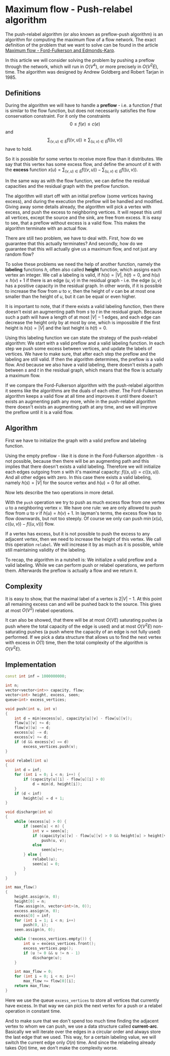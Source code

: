 <!--?title Maximum flow - Push-relabel algorithm -->
# Maximum flow - Push-relabel algorithm

The push-relabel algorithm (or also known as preflow-push algorithm) is an algorithm for computing the maximum flow of a flow network.
The exact definition of the problem that we want to solve can be found in the article [Maximum flow - Ford-Fulkerson and Edmonds-Karp](./graph/edmonds_karp.html).

In this article we will consider solving the problem by pushing a preflow through the network, which will run in $O(V^4)$, or more precisely in $O(V^2 E)$, time.
The algorithm was designed by Andrew Goldberg and Robert Tarjan in 1985.

## Definitions

During the algorithm we will have to handle a **preflow** - i.e. a function $f$ that is similar to the flow function, but does not necessarily satisfies the flow conservation constraint.
For it only the constraints
$$0 \le f(e) \le c(e)$$
and
$$\sum_{(v, u) \in E} f((v, u)) \ge \sum_{(u, v) \in E} f((u, v))$$
have to hold.

So it is possible for some vertex to receive more flow than it distributes.
We say that this vertex has some excess flow, and define the amount of it with the **excess** function $x(u) =\sum_{(v, u) \in E} f((v, u)) - \sum_{(u, v) \in E} f((u, v))$.

In the same way as with the flow function, we can define the residual capacities and the residual graph with the preflow function.

The algorithm will start off with an initial preflow (some vertices having excess), and during the execution the preflow will be handled and modified.
Giving away some details already, the algorithm will pick a vertex with excess, and push the excess to neighboring vertices.
It will repeat this until all vertices, except the source and the sink, are free from excess.
It is easy to see, that a preflow without excess is a valid flow.
This makes the algorithm terminate with an actual flow.

There are still two problem, we have to deal with.
First, how do we guarantee that this actually terminates?
And secondly, how do we guarantee that this will actually give us a maximum flow, and not just any random flow?

To solve these problems we need the help of another function, namely the **labeling** functions $h$, often also called **height** function, which assigns each vertex an integer.
We call a labeling is valid, if $h(s) = |V|$, $h(t) = 0$, and $h(u) \le h(v) + 1$ if there is an edge $(u, v)$ in the residual graph - i.e. the edge $(u, v)$ has a positive capacity in the residual graph.
In other words, if it is possible to increase the flow from $u$ to $v$, then the height of $v$ can be at most one smaller than the height of $u$, but it can be equal or even higher.

It is important to note, that if there exists a valid labeling function, then there doesn't exist an augmenting path from $s$ to $t$ in the residual graph.
Because such a path will have a length of at most $|V| - 1$ edges, and each edge can decrease the height only by at most by one, which is impossible if the first height is $h(s) = |V|$ and the last height is $h(t) = 0$.

Using this labeling function we can state the strategy of the push-relabel algorithm:
We start with a valid preflow and a valid labeling function.
In each step we push some excess between vertices, and update the labels of vertices.
We have to make sure, that after each step the preflow and the labeling are still valid.
If then the algorithm determines, the preflow is a valid flow.
And because we also have a valid labeling, there doesn't exists a path between $s$ and $t$ in the residual graph, which means that the flow is actually a maximum flow.

If we compare the Ford-Fulkerson algorithm with the push-relabel algorithm it seems like the algorithms are the duals of each other.
The Ford-Fulkerson algorithm keeps a valid flow at all time and improves it until there doesn't exists an augmenting path any more, while in the push-relabel algorithm there doesn't exists an augmenting path at any time, and we will improve the preflow until it is a valid flow.

## Algorithm

First we have to initialize the graph with a valid preflow and labeling function.

Using the empty preflow - like it is done in the Ford-Fulkerson algorithm - is not possible, because then there will be an augmenting path and this implies that there doesn't exists a valid labeling.
Therefore we will initialize each edges outgoing from $s$ with it's maximal capacity: $f((s, u)) = c((s, u))$.
And all other edges with zero.
In this case there exists a valid labeling, namely $h(s) = |V|$ for the source vertex and $h(u) = 0$ for all other.

Now lets describe the two operations in more detail.

With the `push` operation we try to push as much excess flow from one vertex $u$ to a neighboring vertex $v$.
We have one rule: we are only allowed to push flow from $u$ to $v$ if $h(u) = h(v) + 1$.
In layman's terms, the excess flow has to flow downwards, but not too steeply.
Of course we only can push $\min(x(u), c((u, v)) - f((u, v)))$ flow.

If a vertex has excess, but it is not possible to push the excess to any adjacent vertex, then we need to increase the height of this vertex.
We call this operation `relabel`.
We will increase it by as much as it is possible, while still maintaining validity of the labeling.

To recap, the algorithm in a nutshell is:
We initialize a valid preflow and a valid labeling.
While we can perform push or relabel operations, we perform them.
Afterwards the preflow is actually a flow and we return it.

## Complexity

It is easy to show, that the maximal label of a vertex is $2|V| - 1$.
At this point all remaining excess can and will be pushed back to the source.
This gives at most $O(V^2)$ relabel operations.

It can also be showed, that there will be at most $O(V E)$ saturating pushes (a push where the total capacity of the edge is used) and at most $O(V^2 E)$ non-saturating pushes (a push where the capacity of an edge is not fully used) performed.
If we pick a data structure that allows us to find the next vertex with excess in $O(1)$ time, then the total complexity of the algorithm is $O(V^2 E)$.

## Implementation

```cpp push_relabel
const int inf = 1000000000;

int n;
vector<vector<int>> capacity, flow;
vector<int> height, excess, seen;
queue<int> excess_vertices;

void push(int u, int v)
{
    int d = min(excess[u], capacity[u][v] - flow[u][v]);
    flow[u][v] += d;
    flow[v][u] -= d;
    excess[u] -= d;
    excess[v] += d;
    if (d && excess[v] == d)
        excess_vertices.push(v);
}

void relabel(int u)
{
    int d = inf;
    for (int i = 0; i < n; i++) {
        if (capacity[u][i] - flow[u][i] > 0)
            d = min(d, height[i]);
    }
    if (d < inf)
        height[u] = d + 1;
}

void discharge(int u)
{
    while (excess[u] > 0) {
        if (seen[u] < n) {
            int v = seen[u];
            if (capacity[u][v] - flow[u][v] > 0 && height[u] > height[v])
                push(u, v);
            else 
                seen[u]++;
        } else {
            relabel(u);
            seen[u] = 0;
        }
    }
}

int max_flow()
{
    height.assign(n, 0);
    height[0] = n;
    flow.assign(n, vector<int>(n, 0));
    excess.assign(n, 0);
    excess[0] = inf;
    for (int i = 1; i < n; i++)
        push(0, i);
    seen.assign(n, 0);

    while (!excess_vertices.empty()) {
        int u = excess_vertices.front();
        excess_vertices.pop();
        if (u != 0 && u != n - 1)
            discharge(u);
    }

    int max_flow = 0;
    for (int i = 0; i < n; i++)
        max_flow += flow[0][i];
    return max_flow;
}
```

Here we use the queue `excess_vertices` to store all vertices that currently have excess.
In that way we can pick the next vertex for a push or a relabel operation in constant time.

And to make sure that we don't spend too much time finding the adjacent vertex to whom we can push, we use a data structure called **current-arc**.
Basically we will iterate over the edges in a circular order and always store the last edge that we used.
This way, for a certain labeling value, we will switch the current edge only $O(n)$ time.
And since the relabeling already takes $O(n)$ time, we don't make the complexity worse.
